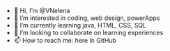 - 👋 Hi, I’m @VNelena
- 👀 I’m interested in coding, web design, powerApps
- 🌱 I’m currently learning java, HTML, CSS, SQL
- 💞️ I’m looking to collaborate on learning experiences
- 📫 How to reach me: here in GitHub

<!---
VNelena/VNelena is a ✨ special ✨ repository because its `README.md` (this file) appears on your GitHub profile.
You can click the Preview link to take a look at your changes.
--->
